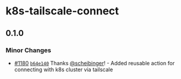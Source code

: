 # k8s-tailscale-connect

## 0.1.0

### Minor Changes

- [#1180](https://github.com/smartcontractkit/.github/pull/1180)
  [`b64e140`](https://github.com/smartcontractkit/.github/commit/b64e14026b5f057d12843b9ebe2311b000587d93)
  Thanks [@scheibinger](https://github.com/scheibinger)! - Added reusable action
  for connecting with k8s cluster via tailscale
